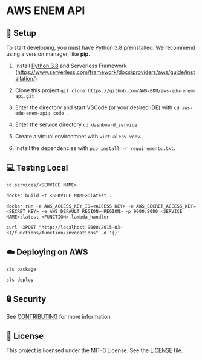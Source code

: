 # AWS ENEM API

## :wrench: Setup

To start developing, you must have Python 3.8 preinstalled.
We recommend using a version manager, like **pip**.

1. Install [Python 3.8](https://www.python.org/downloads/) and Serverless Framework (https://www.serverless.com/framework/docs/providers/aws/guide/installation/)
2. Clone this project `git clone https://github.com/AWS-EDU/aws-edu-enem-api.git`

3. Enter the directory and start VSCode (or your desired IDE) with `cd aws-edu-enem-api; code .`

4. Enter the service directory `cd dashboard_service`

5. Create a virtual environmnet with `virtualenv venv`.
6. Install the dependencies with `pip install -r requirements.txt`.

## :computer: Testing Local

```
cd services/<SERVICE NAME>

docker build -t <SERVICE NAME>:latest .

docker run -e AWS_ACCESS_KEY_ID=<ACCESS KEY> -e AWS_SECRET_ACCESS_KEY=<SECRET KEY> -e AWS_DEFAULT_REGION=<REGION> -p 9000:8080 <SERVICE NAME>:latest <FUNCTION>.lambda_handler

curl -XPOST "http://localhost:9000/2015-03-31/functions/function/invocations" -d '{}'
```

## :cloud: Deploying on AWS

```
sls package

sls deploy
```

## :lock: Security

See [CONTRIBUTING](/CONTRIBUTING.md#security-issue-notifications) for more information.

## :scroll: License

This project is licensed under the MIT-0 License.
See the [LICENSE](/LICENSE) file.
